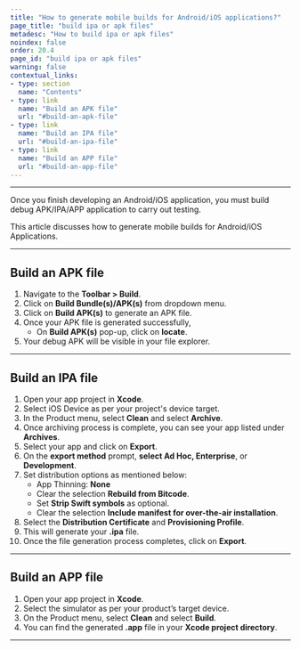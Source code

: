 ```yaml
---
title: "How to generate mobile builds for Android/iOS applications?"
page_title: "build ipa or apk files"
metadesc: "How to build ipa or apk files"
noindex: false
order: 20.4
page_id: "build ipa or apk files"
warning: false
contextual_links:
- type: section
  name: "Contents"
- type: link
  name: "Build an APK file"
  url: "#build-an-apk-file"
- type: link
  name: "Build an IPA file"
  url: "#build-an-ipa-file"
- type: link
  name: "Build an APP file"
  url: "#build-an-app-file" 
---
```


---

Once you finish developing an Android/iOS application, you must build debug APK/IPA/APP application to carry out testing.

This article discusses how to generate mobile builds for Android/iOS Applications.<br>

---

## **Build an APK file**
1. Navigate to the **Toolbar > Build**.
2. Click on **Build Bundle(s)/APK(s)** from dropdown menu.
3. Click on **Build APK(s)** to generate an APK file.
4. Once your APK file is generated successfully,
    - On **Build APK(s)** pop-up,  click on **locate**.
5. Your debug APK will be visible in your file explorer.

---

## **Build an IPA file**
1. Open your app project in **Xcode**.
2. Select iOS Device as per your project's device target.
3. In the Product menu, select **Clean** and select **Archive**. 
4. Once archiving process is complete, you can see your app listed under **Archives**.
5. Select your app and click on **Export**.
6. On the **export method** prompt, **select Ad Hoc, Enterprise**, or **Development**.
7. Set distribution options as mentioned below:
    - App Thinning: **None**
    - Clear the selection **Rebuild from Bitcode**.
    - Set **Strip Swift symbols** as optional.
    - Clear the selection **Include manifest for over-the-air installation**.
8. Select the **Distribution Certificate** and **Provisioning Profile**.
9. This will generate your **.ipa** file.
10. Once the file generation process completes, click on **Export**.

---

## **Build an APP file**
1. Open your app project in **Xcode**.
2. Select the simulator as per your product’s target device.
3. On the Product menu, select **Clean** and select **Build**.
4. You can find the generated **.app** file in your **Xcode project directory**.

---
